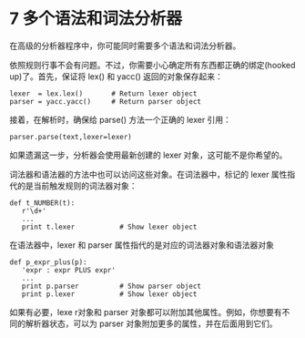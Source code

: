 # 7 多个语法和词法分析器

在高级的分析器程序中，你可能同时需要多个语法和词法分析器。

依照规则行事不会有问题。不过，你需要小心确定所有东西都正确的绑定(hooked up)了。首先，保证将 lex() 和 yacc() 返回的对象保存起来：

```
lexer  = lex.lex()       # Return lexer object
parser = yacc.yacc()     # Return parser object
```

接着，在解析时，确保给 parse() 方法一个正确的 lexer 引用：

```
parser.parse(text,lexer=lexer)
```

如果遗漏这一步，分析器会使用最新创建的 lexer 对象，这可能不是你希望的。

词法器和语法器的方法中也可以访问这些对象。在词法器中，标记的 lexer 属性指代的是当前触发规则的词法器对象：

```
def t_NUMBER(t):
   r'\d+'
   ...
   print t.lexer           # Show lexer object
```

在语法器中，lexer 和 parser 属性指代的是对应的词法器对象和语法器对象

```
def p_expr_plus(p):
   'expr : expr PLUS expr'
   ...
   print p.parser          # Show parser object
   print p.lexer           # Show lexer object
```

如果有必要，lexe r对象和 parser 对象都可以附加其他属性。例如，你想要有不同的解析器状态，可以为 parser 对象附加更多的属性，并在后面用到它们。
